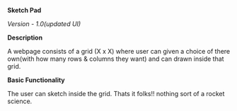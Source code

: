 **Sketch Pad**

*Version - 1.0(updated UI)*

**Description**

A webpage consists of a grid (X x X) where user can given a choice of there own(with how many rows & columns they want) and can drawn inside that grid.

**Basic Functionality**

The user can sketch inside the grid. 
Thats it folks!! nothing sort of a rocket science.